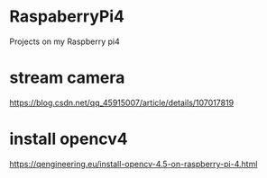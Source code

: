 # RaspaberryPi4

Projects on my Raspberry pi4

# stream camera
https://blog.csdn.net/qq_45915007/article/details/107017819


# install opencv4
https://qengineering.eu/install-opencv-4.5-on-raspberry-pi-4.html
